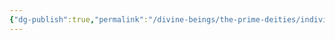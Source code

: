 ```yaml
---
{"dg-publish":true,"permalink":"/divine-beings/the-prime-deities/individual/wee-jas/","dgHomeLink":true,"dgPassFrontmatter":false}
---
```

